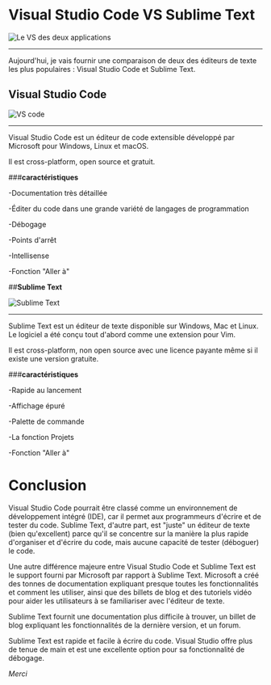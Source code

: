 # **Visual Studio Code VS Sublime Text**

![Le VS des deux applications](https://i.ytimg.com/vi/_nu2_Rb6Wd8/maxresdefault.jpg)
****
Aujourd'hui, je vais fournir une comparaison de deux des éditeurs de texte les plus populaires :
Visual Studio Code et Sublime Text.

## Visual Studio Code

![VS code](https://code.visualstudio.com/opengraphimg/opengraph-home.png)
****
Visual Studio Code est un éditeur de code extensible développé par Microsoft pour Windows,
Linux et macOS.

Il est cross-platform, open source et gratuit.

###**caractéristiques**

-Documentation très détaillée

-Éditer du code dans une grande variété de langages de programmation

-Débogage

-Points d'arrêt

-Intellisense

-Fonction "Aller à"

##**Sublime Text**

![Sublime Text](https://docs.platformio.org/en/latest/_images/ide-sublimetext-demo.png)
****
Sublime Text est un éditeur de texte disponible sur Windows, Mac et Linux. Le logiciel a été
conçu tout d'abord comme une extension pour Vim.

Il est cross-platform, non open source avec une licence payante même si il existe une version
gratuite.

###**caractéristiques**

-Rapide au lancement

-Affichage épuré

-Palette de commande

-La fonction Projets

-Fonction "Aller à"

# Conclusion

Visual Studio Code pourrait être classé comme un environnement de développement intégré
(IDE), car il permet aux programmeurs d'écrire et de tester du code. Sublime Text, d'autre part,
est "juste" un éditeur de texte (bien qu'excellent) parce qu'il se concentre sur la manière la plus
rapide d'organiser et d'écrire du code, mais aucune capacité de tester (déboguer) le code.


Une autre différence majeure entre Visual Studio Code et Sublime Text est le support fourni par
Microsoft par rapport à Sublime Text. Microsoft a créé des tonnes de documentation expliquant
presque toutes les fonctionnalités et comment les utiliser, ainsi que des billets de blog et des
tutoriels vidéo pour aider les utilisateurs à se familiariser avec l'éditeur de texte.


Sublime Text fournit une documentation plus difficile à trouver, un billet de blog expliquant les
fonctionnalités de la dernière version, et un forum.


Sublime Text est rapide et facile à écrire du code. Visual Studio offre plus de tenue de main et
est une excellente option pour sa fonctionnalité de débogage.


_Merci_
